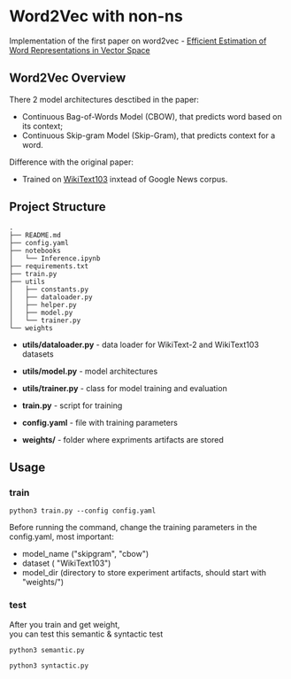 # Word2Vec with non-ns
Implementation of the first paper on word2vec - [Efficient Estimation of Word Representations in Vector Space](https://arxiv.org/abs/1301.3781)


## Word2Vec Overview

There 2 model architectures desctibed in the paper:

- Continuous Bag-of-Words Model (CBOW), that predicts word based on its context;
- Continuous Skip-gram Model (Skip-Gram), that predicts context for a word.

Difference with the original paper:

- Trained on [WikiText103](https://pytorch.org/text/stable/datasets.html#wikitext-2) inxtead of Google News corpus.






## Project Structure


```
.
├── README.md
├── config.yaml
├── notebooks
│   └── Inference.ipynb
├── requirements.txt
├── train.py
├── utils
│   ├── constants.py
│   ├── dataloader.py
│   ├── helper.py
│   ├── model.py
│   └── trainer.py
└── weights
```

- **utils/dataloader.py** - data loader for WikiText-2 and WikiText103 datasets
- **utils/model.py** - model architectures
- **utils/trainer.py** - class for model training and evaluation

- **train.py** - script for training
- **config.yaml** - file with training parameters
- **weights/** - folder where expriments artifacts are stored


## Usage


### train

```
python3 train.py --config config.yaml
```

Before running the command, change the training parameters in the config.yaml, most important:

- model_name ("skipgram", "cbow")
- dataset ( "WikiText103")
- model_dir (directory to store experiment artifacts, should start with "weights/")


### test
After you train and get weight,  
you can test this semantic & syntactic test

```
python3 semantic.py 
```
```
python3 syntactic.py 
```

